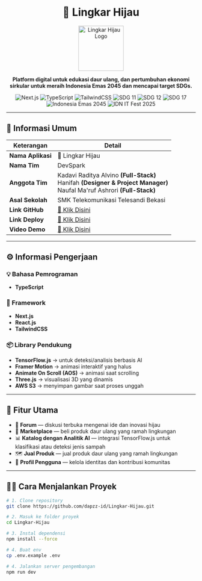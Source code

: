 <h1 align="center">🌿 Lingkar Hijau</h1>

<p align="center">
  <img src="https://raw.githubusercontent.com/dapzz-id/Lingkar-Hijau/refs/heads/main/app/favicon.ico" alt="Lingkar Hijau Logo" width="120"/>
</p>

<p align="center">
  <b>Platform digital untuk edukasi daur ulang, dan pertumbuhan ekonomi sirkular untuk meraih Indonesia Emas 2045 dan mencapai target SDGs.</b>
</p>

<p align="center">
  <img src="https://img.shields.io/badge/Framework-Next.js-black?logo=nextdotjs" alt="Next.js" />
  <img src="https://img.shields.io/badge/Language-TypeScript-blue?logo=typescript" alt="TypeScript" />
  <img src="https://img.shields.io/badge/Styling-TailwindCSS-06B6D4?logo=tailwindcss" alt="TailwindCSS" />
  <img src="https://img.shields.io/badge/SDG%2011-Kota%20&%20Komunitas%20Berkelanjutan-f39c12?logo=unitednations" alt="SDG 11" />
  <img src="https://img.shields.io/badge/SDG%2012-Konsumsi%20&%20Produksi%20Bertanggung%20Jawab-27ae60?logo=unitednations" alt="SDG 12" />
  <img src="https://img.shields.io/badge/SDG%2017-Kemitraan%20untuk%20Tujuan-2980b9?logo=unitednations" alt="SDG 17" />
  <img src="https://img.shields.io/badge/Indonesia%20Emas-2045-red?logo=flag" alt="Indonesia Emas 2045" />
  <img src="https://img.shields.io/badge/Event-IDN%20IT%20Fest%202025-orange?logo=googlemeet" alt="IDN IT Fest 2025" />
</p>

---

## 📖 Informasi Umum

| Keterangan | Detail |
|-------------|---------|
| **Nama Aplikasi** | 🌿 Lingkar Hijau |
| **Nama Tim**  | DevSpark |
| **Anggota Tim** | Kadavi Raditya Alvino <b>(Full-Stack)</b><br>Hanifah <b>(Designer & Project Manager)</b><br>Naufal Ma'ruf Ashrori <b>(Full-Stack)</b> |
| **Asal Sekolah** | SMK Telekomunikasi Telesandi Bekasi |
| **Link GitHub** | [🔗 Klik Disini](https://github.com/dapzz-id/Lingkar-Hijau.git) |
| **Link Deploy** | [🔗 Klik Disini](https://lingkar-hijau-eight.vercel.app/) |
| **Video Demo** | [🎥 Klik Disini](https://youtu.be/Rr7rEzw1D7I) |

---

## ⚙️ Informasi Pengerjaan

### 💡 Bahasa Pemrograman
- **TypeScript**

### 🚀 Framework
- **Next.js**
- **React.js**
- **TailwindCSS**

### 📦 Library Pendukung
- **TensorFlow.js** → untuk deteksi/analisis berbasis AI  
- **Framer Motion** → animasi interaktif yang halus  
- **Animate On Scroll (AOS)** → animasi saat scrolling  
- **Three.js** → visualisasi 3D yang dinamis
- **AWS S3** → menyimpan gambar saat proses unggah

---

## 🧭 Fitur Utama
- 🌱 **Forum** — diskusi terbuka mengenai ide dan inovasi hijau  
- 🛒 **Marketplace** — beli produk daur ulang yang ramah lingkungan  
- 📊 **Katalog dengan Analitik AI** — integrasi TensorFlow.js untuk klasifikasi atau deteksi jenis sampah
- 🗺️ **Jual Produk** — jual produk daur ulang yang ramah lingkungan  
- 👥 **Profil Pengguna** — kelola identitas dan kontribusi komunitas  

---

## 🧑‍💻 Cara Menjalankan Proyek

```bash
# 1. Clone repository
git clone https://github.com/dapzz-id/Lingkar-Hijau.git

# 2. Masuk ke folder proyek
cd Lingkar-Hijau

# 3. Instal dependensi
npm install --force

# 4. Buat env
cp .env.example .env

# 4. Jalankan server pengembangan
npm run dev